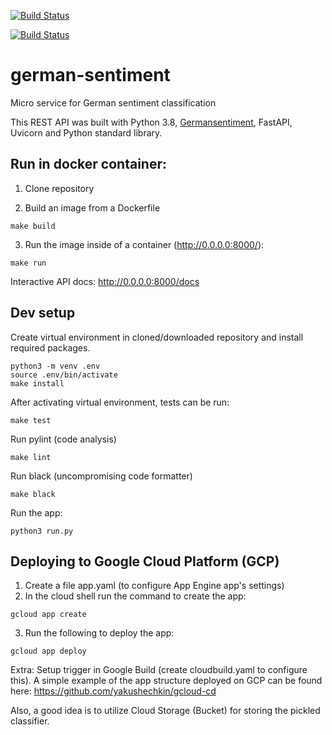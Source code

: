 [![Build Status](https://github.com/yakushechkin/german-sentiment/actions/workflows/main.yml/badge.svg)](https://github.com/yakushechkin/german-sentiment/actions/workflows/main.yml)

[![Build Status](https://github.com/yakushechkin/german-sentiment/actions/workflows/docker-image.yml/badge.svg)](https://github.com/yakushechkin/german-sentiment/actions/workflows/docker-image.yml)


# german-sentiment
Micro service for German sentiment classification


This REST API was built with Python 3.8, [Germansentiment](https://huggingface.co/oliverguhr/german-sentiment-bert), FastAPI, Uvicorn and Python standard library.


## Run in docker container:

1. Clone repository

2. Build an image from a Dockerfile
```
make build
```

3. Run the image inside of a container (http://0.0.0.0:8000/): 
```
make run
```

Interactive API docs: http://0.0.0.0:8000/docs

## Dev setup

Create virtual environment in cloned/downloaded repository and install required packages.

```
python3 -m venv .env
source .env/bin/activate
make install
```

After activating virtual environment, tests can be run:
```
make test
```

Run pylint (code analysis)
```
make lint
```

Run black (uncompromising code formatter)
```
make black
```

Run the app:
```
python3 run.py
```

## Deploying to Google Cloud Platform (GCP)

1. Create a file app.yaml (to configure App Engine app's settings)
2. In the cloud shell run the command to create the app:
``` 
gcloud app create
```
3. Run the following to deploy the app:
``` 
gcloud app deploy
```
Extra: Setup trigger in Google Build (create cloudbuild.yaml to configure this). A simple example of the app structure deployed on GCP can be found here: https://github.com/yakushechkin/gcloud-cd

Also, a good idea is to utilize Cloud Storage (Bucket) for storing the pickled classifier.
